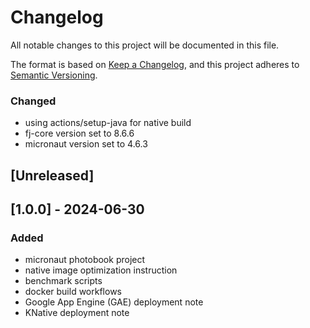 # Changelog

All notable changes to this project will be documented in this file.

The format is based on [Keep a Changelog](https://keepachangelog.com/en/1.1.0/),
and this project adheres to [Semantic Versioning](https://semver.org/spec/v2.0.0.html).

### Changed

- using actions/setup-java for native build
- fj-core version set to 8.6.6
- micronaut version set to 4.6.3

## [Unreleased]

## [1.0.0] - 2024-06-30

### Added

- micronaut photobook project
- native image optimization instruction
- benchmark scripts
- docker build workflows
- Google App Engine (GAE) deployment note
- KNative deployment note